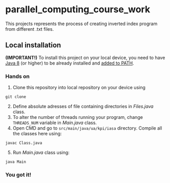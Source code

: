 # parallel_computing_course_work
This projects represents the process of creating inverted index program from different .txt files.
## Local installation
**(IMPORTANT!)** To install this project on your local device, you need to have [Java 8](https://www.oracle.com/java/technologies/javase-jdk8-downloads.html) (or higher) to be already installed and [added to PATH](https://javatutorial.net/set-java-home-windows-10).
### Hands on
1) Clone this repository into local repository on your device using
```
git clone
```
2) Define absolute adresses of file containing directories in *Files.java* class. 
3) To alter the number of threads running your program, change `THREADS_NUM` variable in *Main.java* class.
4) Open CMD and go to `src/main/java/ua/kpi/iasa` directory. Compile all the classes here using:
```
javac Class.java
```
5) Run *Main.java* class using:
```
java Main
```
### You got it!
